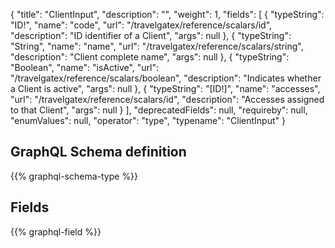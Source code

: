 {
  "title": "ClientInput",
  "description": "",
  "weight": 1,
  "fields": [
    {
      "typeString": "ID!",
      "name": "code",
      "url": "/travelgatex/reference/scalars/id",
      "description": "ID identifier of a Client",
      "args": null
    },
    {
      "typeString": "String",
      "name": "name",
      "url": "/travelgatex/reference/scalars/string",
      "description": "Client complete name",
      "args": null
    },
    {
      "typeString": "Boolean",
      "name": "isActive",
      "url": "/travelgatex/reference/scalars/boolean",
      "description": "Indicates whether a Client is active",
      "args": null
    },
    {
      "typeString": "[ID!]",
      "name": "accesses",
      "url": "/travelgatex/reference/scalars/id",
      "description": "Accesses assigned to that Client",
      "args": null
    }
  ],
  "deprecatedFields": null,
  "requireby": null,
  "enumValues": null,
  "operator": "type",
  "typename": "ClientInput"
}
## GraphQL Schema definition

{{% graphql-schema-type %}}

## Fields

{{% graphql-field %}}
